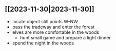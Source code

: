 ## [[2023-11-30|2023-11-30]]
- locate object still points W-NW
- pass the tradeway and enter the forest
- elves are more comfortable in the woods
	- hunt small game and prepare a light dinner
- spend the night in the woods